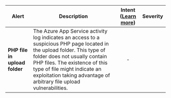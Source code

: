 |Alert|Description|Intent ([Learn more](#intentions))|Severity|
|----|----|:----:|--|
|**PHP file in upload folder**|The Azure App Service activity log indicates an access to a suspicious PHP page located in the upload folder. This type of folder does not usually contain PHP files. The existence of this type of file might indicate an exploitation taking advantage of arbitrary file upload vulnerabilities.|-||
